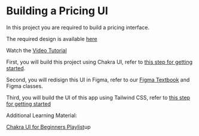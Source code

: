 # Building a Pricing UI

In this project you are required to build a pricing interface. 

The required design is available [here](https://www.figma.com/file/2UvLO274B9TNdsChCIC0hi/Pricing-UI?node-id=0%3A1)

Watch the [Video Tutorial](https://www.chakrauiforbeginners.com/play?id=getting-familiar-with-the-ui-design)

First, you will build this project using Chakra UI, refer to [this step for getting started](https://github.com/panaverse/learn-nextjs/tree/main/step07_styling/chakraUI).

Second, you will redisign this UI in Figma, refer to our [Figma Textbook](https://www.packtpub.com/product/designing-and-prototyping-interfaces-with-figma/9781800564183) and Figma classes.

Third, you will build the UI of this app using Tailwind CSS, refer to [this step for getting started](https://github.com/panaverse/learn-nextjs/tree/main/step07_styling/tailwindCSS)



Additional Learning Material:

[Chakra UI for Beginners Playlist](https://www.youtube.com/playlist?list=PLx2Y9Sna27Xt3deeeOLqW59-mdWpUWQ0T)up
